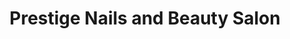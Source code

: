 ---
title: "Prestige Nails and Beauty Salon"
url: /fairfield/prestige-nails-and-beauty-salon/
shop: Kosmetik
---